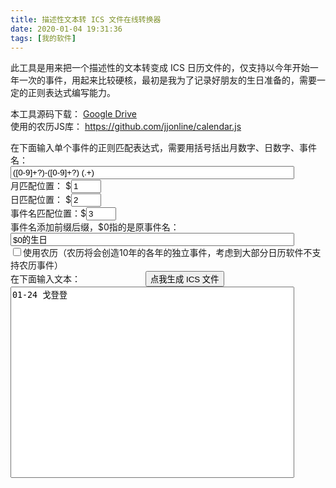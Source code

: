 ```yaml
---
title: 描述性文本转 ICS 文件在线转换器
date: 2020-01-04 19:31:36
tags: [我的软件]
---
```


此工具是用来把一个描述性的文本转变成 ICS 日历文件的，仅支持以今年开始一年一次的事件，用起来比较硬核，最初是我为了记录好朋友的生日准备的，需要一定的正则表达式编写能力。  

本工具源码下载： [Google Drive](https://drive.google.com/file/d/14dlGHmpdnpsc6MK_rYtj2D-y8Wb7AXa3/view?usp=sharing)  
使用的农历JS库：  https://github.com/jjonline/calendar.js  

<div>
在下面输入单个事件的正则匹配表达式，需要用括号括出月数字、日数字、事件名：<br>
<input id="regexEvent" type="text" value="([0-9]+?)-([0-9]+?) (.+)" style="width: 90%;">
<br>
月匹配位置： $<input id="regexMonth" type="number" value="1" max="9" min="1"><br>
日匹配位置： $<input id="regexDate" type="number" value="2" max="9" min="1"><br>
事件名匹配位置：$<input id="regexName" type="number" value="3" max="9" min="1"><br>
事件名添加前缀后缀，$0指的是原事件名：<input id="regexEventName" type="text" value="$0的生日" style="width: 90%;"><br>
<input id="useLunarCalendar" type="checkbox">使用农历（农历将会创造10年的各年的独立事件，考虑到大部分日历软件不支持农历事件）<br>
在下面输入文本： <button id="butGenerateICS" style="margin-left: 100px;" onclick="ButClicked();">点我生成 ICS 文件</button><br>
<textarea id="inputText" style="resize: none; width: 90%;" rows="20">01-24 戈登登</textarea>
<script src="/js/solarlunar.min.js"></script>
<script src="/js/ics-batch.js"></script>
</div>
